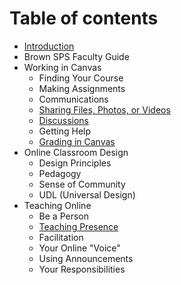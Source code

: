 # Table of contents

* [Introduction](README.md)
* Brown SPS Faculty Guide
* Working in Canvas
  * Finding Your Course
  * Making Assignments
  * Communications
  * [Sharing Files, Photos, or Videos](working-in-canvas/sharing-files-photos-or-videos.md)
  * [Discussions](working-in-canvas/discussions.md)
  * Getting Help
  * [Grading in Canvas](working-in-canvas/grading-in-canvas.md)
* Online Classroom Design
  * Design Principles
  * Pedagogy
  * Sense of Community
  * UDL \(Universal Design\)
* Teaching Online
  * Be a Person
  * [Teaching Presence](teaching-online/teaching-presence.md)
  * Facilitation
  * Your Online "Voice"
  * Using Announcements
  * Your Responsibilities

